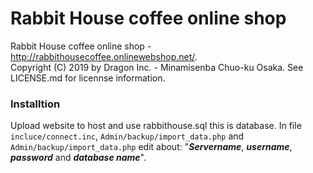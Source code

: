 # Rabbit House coffee online shop

Rabbit House coffee online shop - http://rabbithousecoffee.onlinewebshop.net/. <br/>
Copyright (C) 2019 by Dragon Inc. - Minamisenba Chuo-ku Osaka.
See LICENSE.md for licennse information.

### Installtion
Upload website to host and use rabbithouse.sql this is database.
In file `incluce/connect.inc`, `Admin/backup/import_data.php` and `Admin/backup/import_data.php` edit about: "***Servername***, ***username***, ***password*** and ***database name***".
